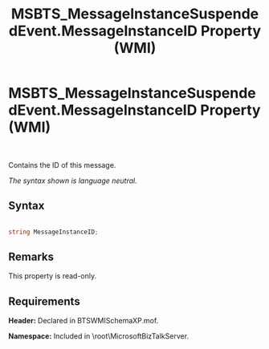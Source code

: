 ﻿---
title: MSBTS_MessageInstanceSuspendedEvent.MessageInstanceID Property (WMI)
TOCTitle: MSBTS_MessageInstanceSuspendedEvent.MessageInstanceID Property (WMI)
ms:assetid: 49b2dab2-9b8f-441e-860d-af1d8bb43c23
ms:mtpsurl: https://msdn.microsoft.com/library/Aa559963(v=BTS.80)
ms:contentKeyID: 51527822
ms.date: 08/30/2017
mtps_version: v=BTS.80
---

# MSBTS\_MessageInstanceSuspendedEvent.MessageInstanceID Property (WMI)

 

Contains the ID of this message.

*The syntax shown is language neutral.*

## Syntax

```C#
  
string MessageInstanceID;  
```

## Remarks

This property is read-only.

## Requirements

**Header:** Declared in BTSWMISchemaXP.mof.

**Namespace:** Included in \\root\\MicrosoftBizTalkServer.

